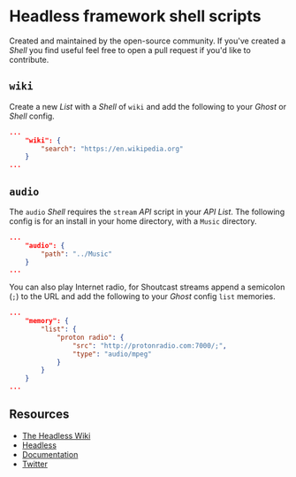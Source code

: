# Headless framework shell scripts

Created and maintained by the open-source community. If you've created a *Shell* you find useful feel free to open a pull request if you'd like to contribute.


## `wiki`

Create a new *List* with a *Shell* of `wiki` and add the following to your *Ghost* or *Shell* config.

```json
...
    "wiki": {
        "search": "https://en.wikipedia.org"
    }
...
```


## `audio`

The `audio` *Shell* requires the `stream` *API* script in your *API* *List*. The following config is for an install in your home directory, with a `Music` directory.

```json
...
    "audio": {
        "path": "../Music"
    }
...
```

You can also play Internet radio, for Shoutcast streams append a semicolon (`;`) to the URL and add the following to your *Ghost* config `list` memories.

```json
...
    "memory": {
        "list": {
            "proton radio": {
                "src": "http://protonradio.com:7000/;",
                "type": "audio/mpeg"
            }
        }
    }
...
```


## Resources

* [The Headless Wiki](https://github.com/pschroen/headless/wiki)
* [Headless](https://headless.io/)
* [Documentation](https://headless.io/docs/)
* [Twitter](https://twitter.com/HeadlessIO)
